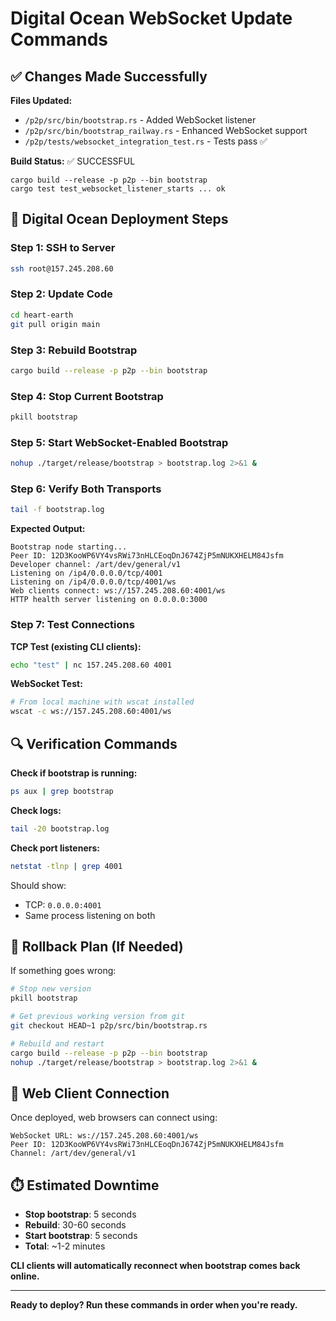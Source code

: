 # Digital Ocean WebSocket Update Commands

## ✅ **Changes Made Successfully**

**Files Updated:**
- `/p2p/src/bin/bootstrap.rs` - Added WebSocket listener
- `/p2p/src/bin/bootstrap_railway.rs` - Enhanced WebSocket support
- `/p2p/tests/websocket_integration_test.rs` - Tests pass ✅

**Build Status:** ✅ SUCCESSFUL
```
cargo build --release -p p2p --bin bootstrap
cargo test test_websocket_listener_starts ... ok
```

## 🚀 **Digital Ocean Deployment Steps**

### **Step 1: SSH to Server**
```bash
ssh root@157.245.208.60
```

### **Step 2: Update Code**
```bash
cd heart-earth
git pull origin main
```

### **Step 3: Rebuild Bootstrap**
```bash
cargo build --release -p p2p --bin bootstrap
```

### **Step 4: Stop Current Bootstrap**
```bash
pkill bootstrap
```

### **Step 5: Start WebSocket-Enabled Bootstrap**
```bash
nohup ./target/release/bootstrap > bootstrap.log 2>&1 &
```

### **Step 6: Verify Both Transports**
```bash
tail -f bootstrap.log
```

**Expected Output:**
```
Bootstrap node starting...
Peer ID: 12D3KooWP6VY4vsRWi73nHLCEoqDnJ674ZjP5mNUKXHELM84Jsfm
Developer channel: /art/dev/general/v1
Listening on /ip4/0.0.0.0/tcp/4001
Listening on /ip4/0.0.0.0/tcp/4001/ws
Web clients connect: ws://157.245.208.60:4001/ws
HTTP health server listening on 0.0.0.0:3000
```

### **Step 7: Test Connections**

**TCP Test (existing CLI clients):**
```bash
echo "test" | nc 157.245.208.60 4001
```

**WebSocket Test:**
```bash
# From local machine with wscat installed
wscat -c ws://157.245.208.60:4001/ws
```

## 🔍 **Verification Commands**

**Check if bootstrap is running:**
```bash
ps aux | grep bootstrap
```

**Check logs:**
```bash
tail -20 bootstrap.log
```

**Check port listeners:**
```bash
netstat -tlnp | grep 4001
```
Should show:
- TCP: `0.0.0.0:4001` 
- Same process listening on both

## 🚨 **Rollback Plan (If Needed)**

If something goes wrong:
```bash
# Stop new version
pkill bootstrap

# Get previous working version from git
git checkout HEAD~1 p2p/src/bin/bootstrap.rs

# Rebuild and restart
cargo build --release -p p2p --bin bootstrap
nohup ./target/release/bootstrap > bootstrap.log 2>&1 &
```

## 📱 **Web Client Connection**

Once deployed, web browsers can connect using:
```
WebSocket URL: ws://157.245.208.60:4001/ws
Peer ID: 12D3KooWP6VY4vsRWi73nHLCEoqDnJ674ZjP5mNUKXHELM84Jsfm
Channel: /art/dev/general/v1
```

## ⏱️ **Estimated Downtime**
- **Stop bootstrap**: 5 seconds
- **Rebuild**: 30-60 seconds  
- **Start bootstrap**: 5 seconds
- **Total**: ~1-2 minutes

**CLI clients will automatically reconnect when bootstrap comes back online.**

---

**Ready to deploy? Run these commands in order when you're ready.**